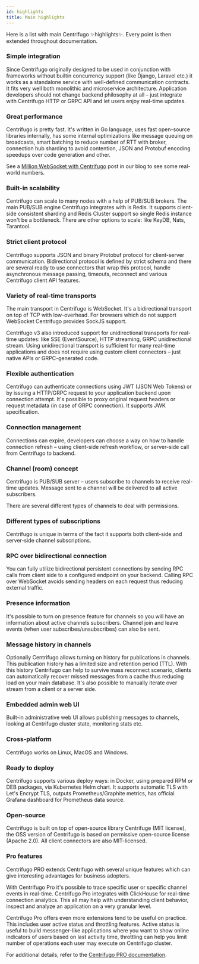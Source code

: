 ```yaml
---
id: highlights
title: Main highlights
---
```


Here is a list with main Centrifugo ✨highlights✨. Every point is then extended throughout documentation.

### Simple integration

Since Centrifugo originally designed to be used in conjunction with frameworks without builtin concurrency support (like Django, Laravel etc.) it works as a standalone service with well-defined communication contracts. It fits very well both monolithic and microservice architecture. Application developers should not change backend philosophy at all – just integrate with Centrifugo HTTP or GRPC API and let users enjoy real-time updates. 

### Great performance

Centrifugo is pretty fast. It's written in Go language, uses fast open-source libraries internally, has some internal optimizations like message queuing on broadcasts, smart batching to reduce number of RTT with broker, connection hub sharding to avoid contention, JSON and Protobuf encoding speedups over code generation and other.

See a [Million WebSocket with Centrifugo](/blog/2020/02/10/million-connections-with-centrifugo) post in our blog to see some real-world numbers.

### Built-in scalability

Centrifugo can scale to many nodes with a help of PUB/SUB brokers. The main PUB/SUB engine Centrifugo integrates with is Redis. It supports client-side consistent sharding and Redis Cluster support so single Redis instance won't be a bottleneck. There are other options to scale: like KeyDB, Nats, Tarantool.

### Strict client protocol

Centrifugo supports JSON and binary Protobuf protocol for client-server communication. Bidirectional protocol is defined by strict schema and there are several ready to use connectors that wrap this protocol, handle asynchronous message passing, timeouts, reconnect and various Centrifugo client API features.

### Variety of real-time transports

The main transport in Centrifugo is WebSocket. It's a bidirectional transport on top of TCP with low-overhead. For browsers which do not support WebSocket Centrifugo provides SockJS support.

Centrifugo v3 also introduced support for unidirectional transports for real-time updates: like SSE (EventSource), HTTP streaming, GRPC unidirectional stream. Using unidirectional transport is sufficient for many real-time applications and does not require using custom client connectors – just native APIs or GRPC-generated code.

### Flexible authentication

Centrifugo can authenticate connections using JWT (JSON Web Tokens) or by issuing a HTTP/GRPC request to your application backend upon connection attempt. It's possible to proxy original request headers or request metadata (in case of GRPC connection). It supports JWK specification.

### Connection management

Connections can expire, developers can choose a way on how to handle connection refresh – using client-side refresh workflow, or server-side call from Centrifugo to backend. 

### Channel (room) concept

Centrifugo is PUB/SUB server – users subscribe to channels to receive real-time updates. Message sent to a channel will be delivered to all active subscribers.

There are several different types of channels to deal with permissions. 

### Different types of subscriptions

Centrifugo is unique in terms of the fact it supports both client-side and server-side channel subscriptions.

### RPC over bidirectional connection

You can fully utilize bidirectional persistent connections by sending RPC calls from client side to a configured endpoint on your backend. Calling RPC over WebSocket avoids sending headers on each request thus reducing external traffic. 

### Presence information

It's possible to turn on presence feature for channels so you will have an information about active channels subscribers. Channel join and leave events (when user subscribes/unsubscribes) can also be sent.

### Message history in channels

Optionally Centrifugo allows turning on history for publications in channels. This publication history has a limited size and retention period (TTL). With this history Centrifugo can help to survive mass reconnect scenario, clients can automatically recover missed messages from a cache thus reducing load on your main database. It's also possible to manually iterate over stream from a client or a server side.

### Embedded admin web UI

Built-in administrative web UI allows publishing messages to channels, looking at Centrifugo cluster state, monitoring stats etc.

### Cross-platform

Centrifugo works on Linux, MacOS and Windows.

### Ready to deploy

Centrifugo supports various deploy ways: in Docker, using prepared RPM or DEB packages, via Kubernetes Helm chart. It supports automatic TLS with Let's Encrypt TLS, outputs Prometheus/Graphite metrics, has official Grafana dashboard for Prometheus data source.

### Open-source

Centrifugo is built on top of open-source library Centrifuge (MIT license), the OSS version of Centrifugo is based on permissive open-source license (Apache 2.0). All client connectors are also MIT-licensed.

### Pro features

Centrifugo PRO extends Centrifugo with several unique features which can give interesting advantages for business adopters. 

With Centrifugo Pro it's possible to trace specific user or specific channel events in real-time. Centrifugo Pro integrates with ClickHouse for real-time connection analytics. This all may help with understanding client behavior, inspect and analyze an application on a very granular level.

Centrifugo Pro offers even more extensions tend to be useful on practice. This includes user active status and throttling features. Active status is useful to build messenger-like applications where you want to show online indicators of users based on last activity time, throttling can help you limit number of operations each user may execute on Centrifugo cluster.

For additional details, refer to the [Centrifugo PRO documentation](../pro/overview.md). 
